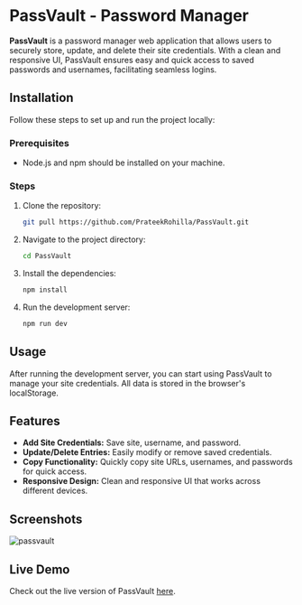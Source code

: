 # PassVault - Password Manager

**PassVault** is a password manager web application that allows users to securely store, update, and delete their site credentials. With a clean and responsive UI, PassVault ensures easy and quick access to saved passwords and usernames, facilitating seamless logins.

## Installation
Follow these steps to set up and run the project locally:

### Prerequisites
- Node.js and npm should be installed on your machine.

### Steps
1. Clone the repository:
    ```bash
    git pull https://github.com/PrateekRohilla/PassVault.git
    ```
2. Navigate to the project directory:
    ```bash
    cd PassVault
    ```
3. Install the dependencies:
    ```bash
    npm install
    ```
4. Run the development server:
    ```bash
    npm run dev
    ```


## Usage
After running the development server, you can start using PassVault to manage your site credentials. All data is stored in the browser's localStorage.

## Features
- **Add Site Credentials:** Save site, username, and password.
- **Update/Delete Entries:** Easily modify or remove saved credentials.
- **Copy Functionality:** Quickly copy site URLs, usernames, and passwords for quick access.
- **Responsive Design:** Clean and responsive UI that works across different devices.


## Screenshots
![passvault](https://github.com/PrateekRohilla/PassVault/assets/23234142/2f092f57-8571-4186-9a52-5f81ae4d8722)


## Live Demo
Check out the live version of PassVault [here](https://pas-vault.netlify.app/).

